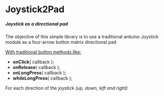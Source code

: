 <!-- Hello there -->

# Joystick2Pad
##### Joystick as a directional pad

The objective of this simple library is to use a traditional arduino Joystick module as a four-arrow button matrix directional pad

<u>With traditional button methods like:</u>
* <b>onClick</b>( callback );
* <b>onRelease</b>( callback );
* <b>onLongPress</b>( callback );
* <b>whileLongPress</b>( callback );

For each direction of the joystick *(up, down, left and right)*